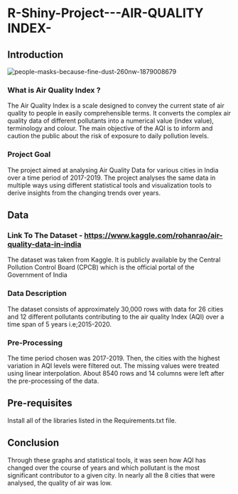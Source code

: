 # R-Shiny-Project---AIR-QUALITY INDEX-

## Introduction 
![people-masks-because-fine-dust-260nw-1879008679](https://user-images.githubusercontent.com/74179721/131790862-e9c56946-bc00-42d9-9628-1c80922e144d.jpg)



### What is Air Quality Index ? 
The Air Quality Index is a scale designed to convey the current state of air quality to people in
easily comprehensible terms. It converts the complex air quality data of different pollutants into a
numerical value (index value), terminology and colour. The main objective of the AQI is to
inform and caution the public about the risk of exposure to daily pollution levels.

### Project Goal
The project aimed at analysing Air Quality Data for various cities in India over a time
period of 2017-2019. The project analyses the same data in multiple ways using different
statistical tools and visualization tools to derive insights from the changing trends over
years.

## Data 
### Link To The Dataset - https://www.kaggle.com/rohanrao/air-quality-data-in-india 
The dataset was taken from Kaggle. It is publicly available by the Central Pollution
Control Board (CPCB) which is the official portal of the Government of India

### Data Description 
The dataset consists of approximately 30,000 rows with data for 26 cities and 12
different pollutants contributing to the air quality Index (AQI) over a time span of 5
years i.e;2015-2020.

### Pre-Processing
The time period chosen was 2017-2019. Then, the cities with the highest variation in AQI levels 
were filtered out. The missing values were treated using linear interpolation. About 8540 rows and 14 columns
were left after the pre-processing of the data.

## Pre-requisites
Install all of the libraries listed in the Requirements.txt file.

## Conclusion 
Through these graphs and statistical tools, it was seen how AQI has changed over the 
course of years and which pollutant is the most significant contributor to a given city. In nearly all the 8
cities that were  analysed, the quality of air was low. 
